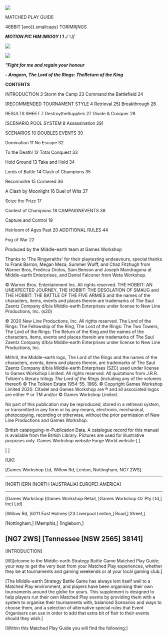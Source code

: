 ![](../media/matched_play_guide/image1.jpeg)

MATCHED PLAY GUIDE

46BBIT [ano]{.smallcaps} TORIMRjNGS

***MOTION PIC HIM IMIOGY I 1** J \^Jf*

![](../media/matched_play_guide/image2.jpeg)

![](../media/matched_play_guide/image3.jpeg)

***"Fight for me and regain your honour***

***- Aragorn, The Lord of the Rings: TheReturn of the King***

**CONTENTS**

INTRODUCTION 3 Storm the Camp 23
 Command the Battlefield 24

[RECOMMENDED TOURNAMENT STYLE 4 Retrieval 25]
 Breakthrough 26

RESULTS SHEET 7 DestroytheSupplies 27
 Divide & Conquer 28

[SCENARIO POOL SYSTEM 8 Assassination 29]

SCENARIOS 10 DOUBLES EVENTS 30

Domination 11 No Escape 32

To the Death! 12 Total Conquest 33

Hold Ground 13 Take and Hold 34

Lords of Battle 14 Clash of Champions 35

Reconnoitre 15 Cornered 36

A Clash by Moonlight 16 Duel of Wits 37

Seize the Prize 17

Contest of Champions 18 CAMPAIGNEVENTS 38

Capture and Control 19

Heirloom of Ages Past 20 ADDITIONAL RULES 44

Fog of War 22

Produced by the Middle-earth team at Games Workshop

Thanks to 'The Ringwraiths' for their playtesting endeavours, special
thanks to Frank Barron, Megan Meza, Summer Wulff, and Chaz Fitzhugh from Warner Bros, Fredrica Drotos, Sam Benson and
Joseph Mandragona at Middle-earth Enterprises, and Daniel Falconer from Weta Workshop.

© Warner Bros. Entertainment Inc. All rights reserved. THE HOBBIT: AN
UNEXPECTED JOURNEY, THE HOBBIT: THE DESOLATION OF SMAUG and THE HOBBIT: THE BATTLE OF THE FIVE ARMIES and the names of the
characters, items, events and places therein are trademarks of The Saul Zaentz Company d/b/a Middle-earth Enterprises under license to
New Line Productions, Inc. (s20)

© 2020 New Line Productions, Inc. All rights reserved. The Lord of the
Rings: The Fellowship of the Ring, The Lord of the Rings: The Two
Towers, The Lord of the Rings: The Return of the King and the names of the characters, items, events and places therein are
trademarks of The Saul Zaentz Company d/b/a Middle-earth Enterprises
under license to New Line Productions, Inc.

Mithril, the Middle-earth logo, The Lord of the Rings and the names of
the characters, events, items and places therein, are trademarks of The Saul Zaentz Company d/b/a Middle-earth Enterprises (SZC) used under
license to Games Workshop Limited. All rights reserved.
 All quotations from J.R.R. Tolkien's literary trilogy *The Lord of the Rings* (including any of the volumes thereof) © The Tolkien Estate 1954-55, 1966.
© Copyright Games Workshop Limited 2020. Citadel and Games Workshop are ® and all associated logos are either ® or TM and/or © Games Workshop Limited.

No part of this publication may be reproduced, stored in a retrieval
system, or transmitted in any form or by any means, electronic, mechanical, photocopying, recording or otherwise, without the prior
permission of New Line Productions and Games Workshop.

British cataloguing-in-Publication Data. A catalogue record for this
manual is available from the British Library. Pictures are used for
illustrative purposes only.
 Games Workshop website Forge World website
[ [](http://)]

[ ]

[UK]

[Games Workshop Ltd, Willow Rd, Lenton, Nottingham, NG7 2WS]

  ----------------------------------------------------------------------------------------------------------------------------------------
  [NORTHERN                                      [NORTH                                      [AUSTRALIA]
  EUROPE]         AMERICA]     
  ---------------------------------------------- ------------------------------------------- ---------------------------------------------
  [Games Workshop                                [Games Workshop Retail,                     [Games Workshop Oz Pty
  Ltd,]           Inc]         Ltd]

  [Willow Rd,                                    [6211 East Holmes                           [23 Liverpool
  Lenton,]        Road,]       Street,]

  [Nottingham,]   [Memphis,]   [Ingleburn,]

  [NG7 2WS]       [Tennessee                                  [NSW 2565]
                                                 38141]       
  ----------------------------------------------------------------------------------------------------------------------------------------

[INTRODUCTION]

[W][elcome to the Middle-earth Strategy
Battle Game Matched Play Guide; your way to get the very best from your
Matched Play experiences, whether they be at tournaments and gaming weekends or at
your local gaming club.]

[The Middle-earth Strategy Battle Game has always lent itself well to a
Matched Play environment, and players have been organising their own tournaments around the globe for years. This supplement is
designed to help players run their own Matched Play events by providing them with a system to organise their tournaments with,
balanced Scenarios and ways to choose them, and a selection of alternative special rules that Event Organisers can use in order to add
that extra bit of flair to their events should they
wish.]

[Within this Matched Play Guide you will find the
following:]
